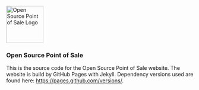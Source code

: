 <p class="text-center"><img src="https://raw.githubusercontent.com/opensourcepos/opensourcepos/master/branding/emblem.svg" alt="Open Source Point of Sale Logo" width="auto" height="100"></p>
<h3 class="text-center">Open Source Point of Sale</h3>

This is the source code for the Open Source Point of Sale website. The website is build by GitHub Pages with Jekyll. Dependency versions used are found here: https://pages.github.com/versions/.